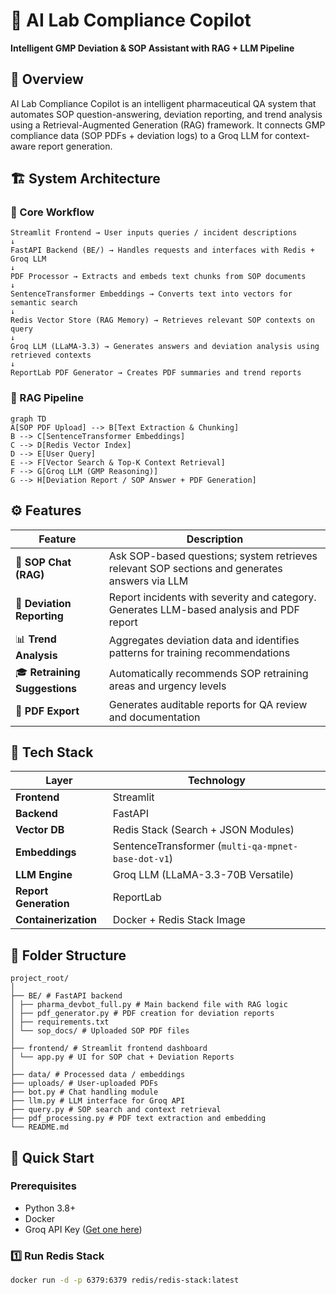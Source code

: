 # 🧪 AI Lab Compliance Copilot

**Intelligent GMP Deviation & SOP Assistant with RAG + LLM Pipeline**

## 📘 Overview

AI Lab Compliance Copilot is an intelligent pharmaceutical QA system that automates SOP question-answering, deviation reporting, and trend analysis using a Retrieval-Augmented Generation (RAG) framework. It connects GMP compliance data (SOP PDFs + deviation logs) to a Groq LLM for context-aware report generation.

## 🏗️ System Architecture

### 🔹 Core Workflow

```
Streamlit Frontend → User inputs queries / incident descriptions
↓
FastAPI Backend (BE/) → Handles requests and interfaces with Redis + Groq LLM
↓
PDF Processor → Extracts and embeds text chunks from SOP documents
↓
SentenceTransformer Embeddings → Converts text into vectors for semantic search
↓
Redis Vector Store (RAG Memory) → Retrieves relevant SOP contexts on query
↓
Groq LLM (LLaMA-3.3) → Generates answers and deviation analysis using retrieved contexts
↓
ReportLab PDF Generator → Creates PDF summaries and trend reports
```


### 🧠 RAG Pipeline

```
graph TD
A[SOP PDF Upload] --> B[Text Extraction & Chunking]
B --> C[SentenceTransformer Embeddings]
C --> D[Redis Vector Index]
D --> E[User Query]
E --> F[Vector Search & Top-K Context Retrieval]
F --> G[Groq LLM (GMP Reasoning)]
G --> H[Deviation Report / SOP Answer + PDF Generation]
```


## ⚙️ Features

| Feature | Description |
|---------|-------------|
| 💬 **SOP Chat (RAG)** | Ask SOP-based questions; system retrieves relevant SOP sections and generates answers via LLM |
| 🚨 **Deviation Reporting** | Report incidents with severity and category. Generates LLM-based analysis and PDF report |
| 📊 **Trend Analysis** | Aggregates deviation data and identifies patterns for training recommendations |
| 🎓 **Retraining Suggestions** | Automatically recommends SOP retraining areas and urgency levels |
| 📄 **PDF Export** | Generates auditable reports for QA review and documentation |

## 🧩 Tech Stack

| Layer | Technology |
|-------|------------|
| **Frontend** | Streamlit |
| **Backend** | FastAPI |
| **Vector DB** | Redis Stack (Search + JSON Modules) |
| **Embeddings** | SentenceTransformer (`multi-qa-mpnet-base-dot-v1`) |
| **LLM Engine** | Groq LLM (LLaMA-3.3-70B Versatile) |
| **Report Generation** | ReportLab |
| **Containerization** | Docker + Redis Stack Image |

## 📂 Folder Structure

```
project_root/
│
├── BE/ # FastAPI backend
│ ├── pharma_devbot_full.py # Main backend file with RAG logic
│ ├── pdf_generator.py # PDF creation for deviation reports
│ ├── requirements.txt
│ └── sop_docs/ # Uploaded SOP PDF files
│
├── frontend/ # Streamlit frontend dashboard
│ └── app.py # UI for SOP chat + Deviation Reports
│
├── data/ # Processed data / embeddings
├── uploads/ # User-uploaded PDFs
├── bot.py # Chat handling module
├── llm.py # LLM interface for Groq API
├── query.py # SOP search and context retrieval
├── pdf_processing.py # PDF text extraction and embedding
└── README.md
```


## 🚀 Quick Start

### Prerequisites

- Python 3.8+
- Docker
- Groq API Key ([Get one here](https://console.groq.com/))

### 1️⃣ Run Redis Stack

```bash
docker run -d -p 6379:6379 redis/redis-stack:latest





